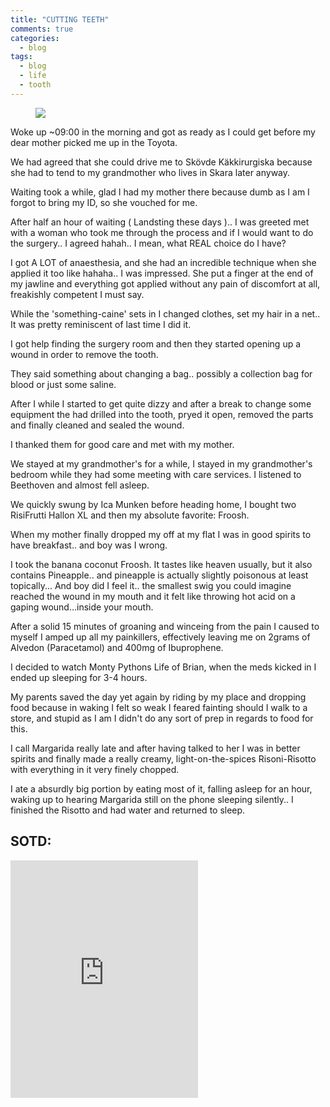 ```yaml
---
title: "CUTTING TEETH"
comments: true
categories:
  - blog
tags:
  - blog
  - life
  - tooth
---
```


<figure class="half">
    <a href="https://github.com/dotMavriQ/dotmavriq.github.io/blob/master/assets/Camera/ca_dentist.png?raw=true"><img src="https://github.com/dotMavriQ/dotmavriq.github.io/blob/master/assets/Camera/ca_dentist.png?raw=true"></a>
</figure>
Woke up ~09:00 in the morning and got as ready as I could get before my dear mother picked me up in the Toyota. 

We had agreed that she could drive me to Skövde Käkkirurgiska because she had to tend to my grandmother who lives in Skara later anyway. 

Waiting took a while, glad I had my mother there because dumb as I am I forgot to bring my ID, so she vouched for me. 

After half an hour of waiting ( Landsting these days ).. I was greeted met with a woman who took me through the process and if I would want to do the surgery.. I agreed hahah.. I mean, what REAL choice do I have? 

I got A LOT of anaesthesia, and she had an incredible technique when she applied it too like hahaha.. I was impressed. She put a finger at the end of my jawline and everything got applied without any pain of discomfort at all, freakishly competent I must say.

While the 'something-caine' sets in I changed clothes, set my hair in a net.. It was pretty reminiscent of last time I did it. 

I got help finding the surgery room and then they started opening up a wound in order to remove the tooth. 

They said something about changing a bag.. possibly a collection bag for blood or just some saline. 

After I while I started to get quite dizzy and after a break to change some equipment the had drilled into the tooth, pryed it open, removed the parts and finally cleaned and sealed the wound. 

I thanked them for good care and met with my mother. 

We stayed at my grandmother's for a while, I stayed in my grandmother's bedroom while they had some meeting with care services. I listened to Beethoven and almost fell asleep. 

We quickly swung by Ica Munken before heading home, I bought two RisiFrutti Hallon XL and then my absolute favorite: Froosh. 

When my mother finally dropped my off at my flat I was in good spirits to have breakfast.. and boy was I wrong. 

I took the banana coconut Froosh. 
It tastes like heaven usually, but it also contains Pineapple.. and pineapple is actually slightly poisonous at least topically... And boy did I feel it.. the smallest swig you could imagine reached the wound in my mouth and it felt like throwing hot acid on a gaping wound...inside your mouth. 

After a solid 15 minutes of groaning and winceing from the pain I caused to myself I amped up all my painkillers, effectively leaving me on 2grams of Alvedon (Paracetamol) and 400mg of Ibuprophene. 

I decided to watch Monty Pythons Life of Brian, when the meds kicked in I ended up sleeping for 3-4 hours. 

My parents saved the day yet again by riding by my place and dropping food because in waking I felt so weak I feared fainting should I walk to a store, and stupid as I am I didn't do any sort of prep in regards to food for this. 

I call Margarida really late and after having talked to her I was in better spirits and finally made a really creamy, light-on-the-spices Risoni-Risotto with everything in it very finely chopped. 

I ate a absurdly big portion by eating most of it, falling asleep for an hour, waking up to hearing Margarida still on the phone sleeping silently.. I finished the Risotto and had water and returned to sleep. 

## SOTD:
<iframe src="https://open.spotify.com/embed?uri=spotify:track:4ACqgbwaJyCMnToAcpD8wg" width="300" height="380" frameborder="0" allowtransparency="true" allow="encrypted-media"></iframe>